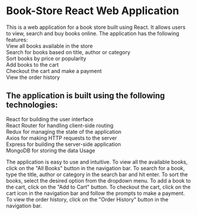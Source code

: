 <h1>Book-Store React Web Application</h1>
This is a web application for a book store built using React. It allows users to view, search and buy books online. The application has the following features:

<div>View all books available in the store</div>
<div>Search for books based on title, author or category</div>
<div>Sort books by price or popularity</div>
<div>Add books to the cart</div>
<div>Checkout the cart and make a payment</div>
<div>View the order history</div>
<h2>The application is built using the following technologies:</h2>

<div>React for building the user interface</div>
<div>React Router for handling client-side routing</div>
<div>Redux for managing the state of the application</div>
<div>Axios for making HTTP requests to the server</div>
<div>Express for building the server-side application</div>
<div>MongoDB for storing the data Usage</div>


<P>The application is easy to use and intuitive. To view all the available books, click on the "All Books" button in the navigation bar. To search for a book, type the title, author or category in the search bar and hit enter. To sort the books, select the desired option from the dropdown menu. To add a book to the cart, click on the "Add to Cart" button. To checkout the cart, click on the cart icon in the navigation bar and follow the prompts to make a payment. To view the order history, click on the "Order History" button in the navigation bar.</p>
